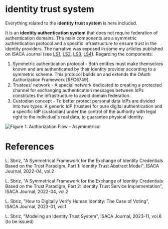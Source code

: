 # identity trust system
Everything related to the **identity trust system** is here included.

It is an **identity authentication system** that does not require federation of authentication domains. The main components are a symmetric authentication protocol and a specific infrastructure to ensure trust in the identity providers. The narrative was exposed in some my articles published on ISACA Journal (see [LS1], [LS2], [LS3], [LS4]). Regarding the components:
1. Symmetric authentication protocol - Both entities must make themselves known and are authenticated by their identity provider according to a symmetric scheme. This protocol builds on and extends the OAuth Authorization Framework [RFC6749].
2. Trustees’ network - A special network dedicated to creating a protected channel for exchanging authentication messages between IdPs constitutes the infrastructure to avoid domain federation.
3. Custodian concept - To better protect personal data IdPs are divided into two types. A generic IdP (trustee) for pure digital authentication and a specific IdP (custodian) under the control of the authority with legal right to the individual's real data, to guarantee physical identity.

![Figure 1: Authorization Flow – Asymmetrical](identity/schema-asymmetric.png)

[//]: # (This may be the most platform independent comment)

# References

[LS1]: ""
    L. Sbriz,
      "A Symmetrical Framework for the Exchange of Identity Credentials
      Based on the Trust Paradigm, Part 1: Identity Trust Abstract
      Model",
      ISACA Journal, 2022-04, vol.2
  
[LS2]: ""
    L. Sbriz,
      "A Symmetrical Framework for the Exchange of Identity Credentials
      Based on the Trust Paradigm, Part 2: Identity Trust Service
      Implementation",
      ISACA Journal, 2022-04, vol.2
    
[LS3]: ""
    L. Sbriz,
      "How to Digitally Verify Human Identity: The Case of Voting",
      ISACA Journal, 2023-01, vol.1
    
[LS4]: ""
    L. Sbriz,
      "Modeling an Identity Trust System", ISACA Journal, 2023-11, vol.6 (to be issued)
